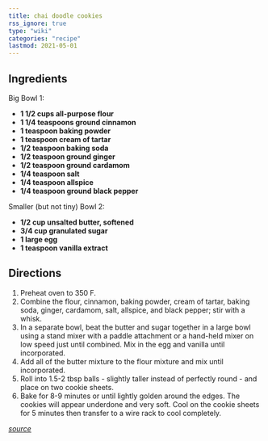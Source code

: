 ```yaml
---
title: chai doodle cookies
rss_ignore: true
type: "wiki"
categories: "recipe"
lastmod: 2021-05-01
---
```


## Ingredients

Big Bowl 1:

-   **1 1/2 cups all-purpose flour**
-   **1 1/4 teaspoons ground cinnamon**
-   **1 teaspoon baking powder**
-   **1 teaspoon cream of tartar**
-   **1/2 teaspoon baking soda**
-   **1/2 teaspoon ground ginger**
-   **1/2 teaspoon ground cardamom**
-   **1/4 teaspoon salt**
-   **1/4 teaspoon allspice**
-   **1/4 teaspoon ground black pepper**

Smaller (but not tiny) Bowl 2:

-   **1/2 cup unsalted butter, softened**
-   **3/4 cup granulated sugar**
-   **1 large egg**
-   **1 teaspoon vanilla extract**

## Directions

1.  Preheat oven to 350 F.
2.  Combine the flour, cinnamon, baking powder, cream of tartar, baking soda, ginger, cardamom, salt, allspice, and black pepper; stir with a whisk.
3.  In a separate bowl, beat the butter and sugar together in a large bowl using a stand mixer with a paddle attachment or a hand-held mixer on low speed just until combined. Mix in the egg and vanilla until incorporated.
4.  Add all of the butter mixture to the flour mixture and mix until incorporated.
5.  Roll into 1.5-2 tbsp balls - slightly taller instead of perfectly round - and place on two cookie sheets.
6.  Bake for 8-9 minutes or until lightly golden around the edges. The cookies will appear underdone and very soft. Cool on the cookie sheets for 5 minutes then transfer to a wire rack to cool completely.

_[source](https://www.bakedbyanintrovert.com/chai-cookies/)_